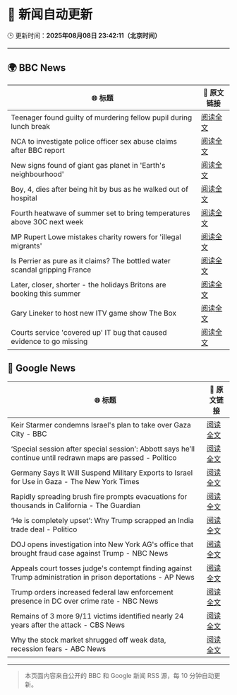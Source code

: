 # 🧠 新闻自动更新

🕒 更新时间：**2025年08月08日 23:42:11（北京时间）**

---

## 🌍 BBC News

| 🌐 标题 | 🔗 原文链接 |
|--------|-------------|
| Teenager found guilty of murdering fellow pupil during lunch break | [阅读全文](https://www.bbc.com/news/articles/cn5e4yw9pr2o?at_medium=RSS&at_campaign=rss) |
| NCA to investigate police officer sex abuse claims after BBC report | [阅读全文](https://www.bbc.com/news/articles/cjw6qj990lno?at_medium=RSS&at_campaign=rss) |
| New signs found of giant gas planet in 'Earth's neighbourhood' | [阅读全文](https://www.bbc.com/news/articles/cx2xezw3dkpo?at_medium=RSS&at_campaign=rss) |
| Boy, 4, dies after being hit by bus as he walked out of hospital | [阅读全文](https://www.bbc.com/news/articles/c5ylxv7wd33o?at_medium=RSS&at_campaign=rss) |
| Fourth heatwave of summer set to bring temperatures above 30C next week | [阅读全文](https://www.bbc.com/weather/articles/czjm4zl20wzo?at_medium=RSS&at_campaign=rss) |
| MP Rupert Lowe mistakes charity rowers for 'illegal migrants' | [阅读全文](https://www.bbc.com/news/articles/cdd32lnq445o?at_medium=RSS&at_campaign=rss) |
| Is Perrier as pure as it claims? The bottled water scandal gripping France | [阅读全文](https://www.bbc.com/news/articles/cyvn3qe0jpgo?at_medium=RSS&at_campaign=rss) |
| Later, closer, shorter - the holidays Britons are booking this summer | [阅读全文](https://www.bbc.com/news/articles/c939gx4gqwpo?at_medium=RSS&at_campaign=rss) |
| Gary Lineker to host new ITV game show The Box | [阅读全文](https://www.bbc.com/news/articles/cwy53zynp1wo?at_medium=RSS&at_campaign=rss) |
| Courts service 'covered up' IT bug that caused evidence to go missing | [阅读全文](https://www.bbc.com/news/articles/cwye2q00k51o?at_medium=RSS&at_campaign=rss) |

## 📰 Google News

| 🌐 标题 | 🔗 原文链接 |
|--------|-------------|
| Keir Starmer condemns Israel's plan to take over Gaza City - BBC | [阅读全文](https://news.google.com/rss/articles/CBMiWkFVX3lxTE5mQXRFVnoyRDFDMzdMQ0Y3NnF3NWpXY1hqSldpZGtNNWtZNGo4X0pVaDNEbXhKcmJOeC1MOHp0NEhFRlZySzdfbTJKWlI4amVVNFdFWmpFeENRd9IBX0FVX3lxTFB6VF85VFJhalp2dmlmWTFYb0NCMUxqUWg0TVhKVldhLW5qYkloWk1ELTNLeWdpd0ZvR0dpNUVjcXBiZE13WnRWbER3NmZINV91V0RuRUhwVUVGNGl1ZWxN?oc=5) |
| ‘Special session after special session’: Abbott says he’ll continue until redrawn maps are passed - Politico | [阅读全文](https://news.google.com/rss/articles/CBMinwFBVV95cUxQOG5RUkpyN3hoT1lVWG5IN1B6TVVJaVhTUDBhRTd4cWFhQnpLVk9DNXJnR2pzVTNzN3lndkpzd3NCT2FGNWNfWHZmaThzbHJ1TzdNTUxTY1RUNWdKbkV6bDkwakpTTWNndnZoZVU4LW92Ym9MRHZPMzRHcEZNeGZTSVNiVDduR3Z2emVMTDBhbGdNSUdMRm9kTERrT0xnclE?oc=5) |
| Germany Says It Will Suspend Military Exports to Israel for Use in Gaza - The New York Times | [阅读全文](https://news.google.com/rss/articles/CBMihwFBVV95cUxOSmcxVnExd0JJRFZ1MHJncmRBWVVaQjE3SjVFMndwbC1NSmtwNFB3Vmo3bG1LVHloVHFBNzE4akdjclpiSkZiaV82UXd6R3hLU2FpeE9JdllpcmM4RmFwQW52dmg0dHpyWS1IMV9SOXlwUzJzeDFfaHNiUlQxV1E2WHVHQTZmWXc?oc=5) |
| Rapidly spreading brush fire prompts evacuations for thousands in California - The Guardian | [阅读全文](https://news.google.com/rss/articles/CBMiekFVX3lxTFBjMUpYUHVndGNDTG1QRGpuVGM5RGt5ZUZWWDhjQUJDSDJaYjYzUllxS1hkdGc1cy1Cc2E4U0FoMVVBVzZMb1FyTUNkSUdqc1JPMllFNkhEcGszcElSVlcxa3RmOVNvM2Fxc2hGQ0Uwc1dSeTR0TjNLNER3?oc=5) |
| ‘He is completely upset’: Why Trump scrapped an India trade deal - Politico | [阅读全文](https://news.google.com/rss/articles/CBMifEFVX3lxTE8xVi1FMGZPMHRvSzJrb1ZORTlERWItbXdZa1JVSkdWWm9IX0p4WUdPSmF5Y0trMnhMa0V0WVVQa1NhWnBUd3NuS3RraHhpX1hpSmJzZTVuNnhtT0s5emU3cGVxMHItcXh3bXNJWTBKQXRKWVZzYi1CWEpONzA?oc=5) |
| DOJ opens investigation into New York AG's office that brought fraud case against Trump - NBC News | [阅读全文](https://news.google.com/rss/articles/CBMiywFBVV95cUxPNVRLZ0xINGtKWDktcWJjRTB0RFhpZWZ6SDEyVkFFdGpDT2txeWpBam1NOHVKelFNU2hrY2Q2cWN4MlRrakVxckd4akVXeTZnSFRJd1VzanZ2TUUwSVpkODRDemtROXFiN2QtQ2g4SDZkWWt3WTU3T3FGTnIweC02eEFRM3ppZjV2bkM1V25vVU05Ulk0c1hXdnJzcFRkLXJnU3NVUXNNenIzZGpsNndDZC1nZm9uSkpnZk5BSmMzaFpDdFV0bTFqa3BJa9IBVkFVX3lxTE9BMWV4YWFTaXU2Uk4tYnprWVBPdG1SMzFVQWRXZUpQWEJPQV9GN3YxLVF2UElyQ0w2NFdLY3hpU1FrbmlHaFdORDRoS0lxaU95R0t0akNB?oc=5) |
| Appeals court tosses judge's contempt finding against Trump administration in prison deportations - AP News | [阅读全文](https://news.google.com/rss/articles/CBMiqAFBVV95cUxPSTNwQkVLUURuMlRjZ2NfMmN1dFdUbnFJV2YwMVNsTjVXZ2s1Ukw5Q1BhX1NXVFN4eXEzY0FvYWE0QTlpa2RqMWVfd2JiRVd1X3RQQnlISlJaMlV2MktqeHoyb3c3WlZfY1F5ZlpkSV95bzlpcFV3NjJwRUlidWd6b1YtZ05DdmRoZ0x5aW5LUVpzWXhtenMyMkhaZ2xjV01zZVpIaWtZd0s?oc=5) |
| Trump orders increased federal law enforcement presence in DC over crime rate - NBC News | [阅读全文](https://news.google.com/rss/articles/CBMixwFBVV95cUxNUUtQa01vYVluN3V6c1c3ZjZtUmh2WVh5a0VvZlotQ2d6cFlacVg0dmNXUG44Ymx6dktIZFhHX0FIQzVmeEVlRHFFZmtJdm9iRHhLb3JidGdXc2hDMDZ2RE9PLS1qOUxlMTlDREN2cGh4SnN3ZmVnQWh5VDdPN1QtNGVxaGFiVGZ1MWtucUh2allNR0lMT0dTVjBXYWpRTzA0TVAwelNlZ2hLY2ZGdFFJa2xsTmZzQ25DYXpaVXZEbmMxU3g5b1FB0gFWQVVfeXFMUHNmb18yV1dCWG82Q25NdTdZaHpQbU9ISTdfbXFZbWtXemVURjdmUGJ1QlR2b20zVWVVVTA2c0U1UVRnUDNUMUg1V0pNUm12VExRVmZoZ0E?oc=5) |
| Remains of 3 more 9/11 victims identified nearly 24 years after the attack - CBS News | [阅读全文](https://news.google.com/rss/articles/CBMidkFVX3lxTE1oS0ZCZU82VTFvV3dkRG1hejJOanJ4dFk4blBHNXdoM3BnM2tMU2xuaDBQYzcySjZ1X25wZ2MwNjZVT3lJRE1ZZUJidjl5RFhZaUV6RTJndmQyWDJGYjIyX3gwc2dtaGdQeWJ2d0hFS01nbFlhQnc?oc=5) |
| Why the stock market shrugged off weak data, recession fears - ABC News | [阅读全文](https://news.google.com/rss/articles/CBMipAFBVV95cUxObDU3WHRCUV9XY1R1OTl4Y2l4VUR1Nkplc29ISU5Cdlo5N1l0Zmlxc0JCU0g0SEhMMDVIYnRacHU0QW84NVFyMmZ5SHkxa0JaMkg4Ny03aEpwM1hIQmJKYzR0bEhaalI2M0Y0a19kMzM1MU93bzlJZG1PYkhNT3JoY3Z3R2NfUDNjQ2V5ak5WUk5HYjRmTHl2Wms0YXF2ampnN0s4RtIBqgFBVV95cUxNdW5MUU9qeVpEOFgtSkNhZmJnVkx3Zkd2YUhNOW5JbmVKYmFBVjRCZnhPYTdqN0NodnhVUzY0dW9mRUVpbGpvX2N1RTdxNF9YUVlPZUJNMDVhcGVjUFN2amlpUlprS0VZUzRBdTRqS3FoUmtKRm5zdk1qR210c21fdXd1aUh5aE9wblRNbE1DTHpKYmdWUjVoVUtmNHJVZnFNZ0wteEY5SnBHdw?oc=5) |

---
> 本页面内容来自公开的 BBC 和 Google 新闻 RSS 源，每 10 分钟自动更新。